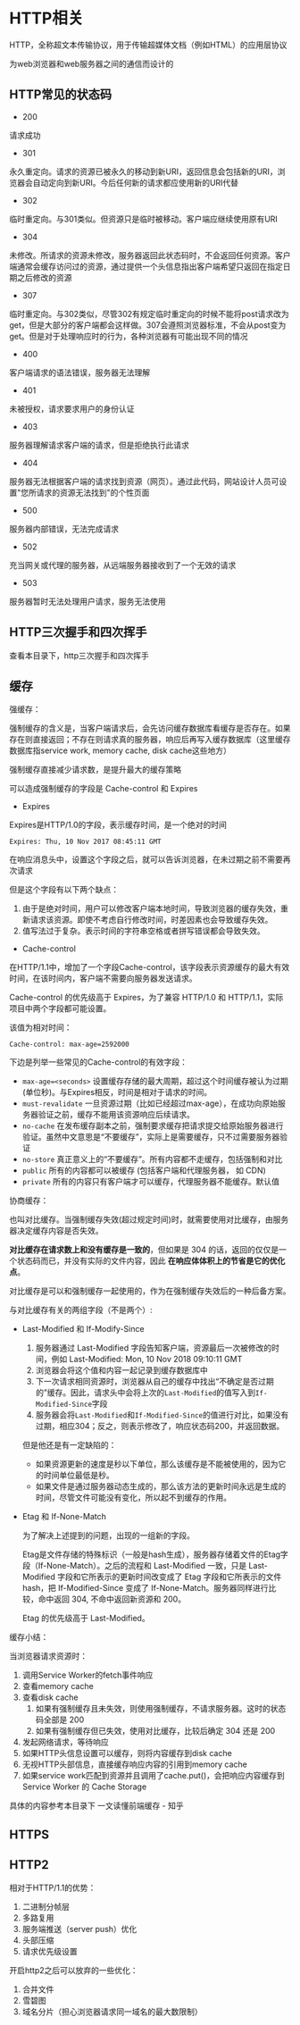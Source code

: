 # HTTP相关

HTTP，全称超文本传输协议，用于传输超媒体文档（例如HTML）的应用层协议

为web浏览器和web服务器之间的通信而设计的

## HTTP常见的状态码

- 200 

请求成功

- 301

永久重定向。请求的资源已被永久的移动到新URI，返回信息会包括新的URI，浏览器会自动定向到新URI。今后任何新的请求都应使用新的URI代替

- 302

临时重定向。与301类似。但资源只是临时被移动。客户端应继续使用原有URI

- 304

未修改。所请求的资源未修改，服务器返回此状态码时，不会返回任何资源。客户端通常会缓存访问过的资源，通过提供一个头信息指出客户端希望只返回在指定日期之后修改的资源

- 307

临时重定向。与302类似，尽管302有规定临时重定向的时候不能将post请求改为get，但是大部分的客户端都会这样做。307会遵照浏览器标准，不会从post变为get。但是对于处理响应时的行为，各种浏览器有可能出现不同的情况

- 400

客户端请求的语法错误，服务器无法理解

- 401

未被授权，请求要求用户的身份认证

- 403

服务器理解请求客户端的请求，但是拒绝执行此请求

- 404

服务器无法根据客户端的请求找到资源（网页）。通过此代码，网站设计人员可设置"您所请求的资源无法找到"的个性页面

- 500

服务器内部错误，无法完成请求

- 502
  
充当网关或代理的服务器，从远端服务器接收到了一个无效的请求

- 503

服务器暂时无法处理用户请求，服务无法使用

## HTTP三次握手和四次挥手

查看本目录下，http三次握手和四次挥手

## 缓存

强缓存：

强制缓存的含义是，当客户端请求后，会先访问缓存数据库看缓存是否存在。如果存在则直接返回；不存在则请求真的服务器，响应后再写入缓存数据库（这里缓存数据库指service work, memory cache, disk cache这些地方）

强制缓存直接减少请求数，是提升最大的缓存策略

可以造成强制缓存的字段是 Cache-control 和 Expires

- Expires

Expires是HTTP/1.0的字段，表示缓存时间，是一个绝对的时间

```
Expires: Thu, 10 Nov 2017 08:45:11 GMT
```

在响应消息头中，设置这个字段之后，就可以告诉浏览器，在未过期之前不需要再次请求

但是这个字段有以下两个缺点：

1. 由于是绝对时间，用户可以修改客户端本地时间，导致浏览器的缓存失效，重新请求该资源。即使不考虑自行修改时间，时差因素也会导致缓存失效。
2. 值写法过于复杂。表示时间的字符串空格或者拼写错误都会导致失效。

- Cache-control

在HTTP/1.1中，增加了一个字段Cache-control，该字段表示资源缓存的最大有效时间，在该时间内，客户端不需要向服务器发送请求。

Cache-control 的优先级高于 Expires，为了兼容 HTTP/1.0 和 HTTP/1.1，实际项目中两个字段都可能设置。

该值为相对时间：

```
Cache-control: max-age=2592000
```

下边是列举一些常见的Cache-control的有效字段：

- `max-age=<seconds>` 设置缓存存储的最大周期，超过这个时间缓存被认为过期(单位秒)。与Expires相反，时间是相对于请求的时间。
- `must-revalidate` 一旦资源过期（比如已经超过max-age），在成功向原始服务器验证之前，缓存不能用该资源响应后续请求。
- `no-cache` 在发布缓存副本之前，强制要求缓存把请求提交给原始服务器进行验证。虽然中文意思是“不要缓存”，实际上是需要缓存，只不过需要服务器验证
- `no-store` 真正意义上的“不要缓存”。所有内容都不走缓存，包括强制和对比
- `public` 所有的内容都可以被缓存 (包括客户端和代理服务器， 如 CDN)
- `private` 所有的内容只有客户端才可以缓存，代理服务器不能缓存。默认值

协商缓存：

也叫对比缓存。当强制缓存失效(超过规定时间)时，就需要使用对比缓存，由服务器决定缓存内容是否失效。

**对比缓存在请求数上和没有缓存是一致的**，但如果是 304 的话，返回的仅仅是一个状态码而已，并没有实际的文件内容，因此 **在响应体体积上的节省是它的优化点**。

对比缓存是可以和强制缓存一起使用的，作为在强制缓存失效后的一种后备方案。

与对比缓存有关的两组字段（不是两个）:

- Last-Modified 和 If-Modify-Since

  1. 服务器通过 Last-Modified 字段告知客户端，资源最后一次被修改的时间，例如
Last-Modified: Mon, 10 Nov 2018 09:10:11 GMT
  2. 浏览器会将这个值和内容一起记录到缓存数据库中
  3. 下一次请求相同资源时，浏览器从自己的缓存中找出“不确定是否过期的”缓存。因此，请求头中会将上次的`Last-Modified`的值写入到`If-Modified-Since`字段
  4. 服务器会将`Last-Modified`和`If-Modified-Since`的值进行对比，如果没有过期，相应304；反之，则表示修改了，响应状态码200，并返回数据。

  但是他还是有一定缺陷的：

  - 如果资源更新的速度是秒以下单位，那么该缓存是不能被使用的，因为它的时间单位最低是秒。
  - 如果文件是通过服务器动态生成的，那么该方法的更新时间永远是生成的时间，尽管文件可能没有变化，所以起不到缓存的作用。

- Etag 和 If-None-Match
  
  为了解决上述提到的问题，出现的一组新的字段。

  Etag是文件存储的特殊标识（一般是hash生成），服务器存储着文件的Etag字段（If-None-Match）。之后的流程和 Last-Modified 一致，只是 Last-Modified 字段和它所表示的更新时间改变成了 Etag 字段和它所表示的文件 hash，把 If-Modified-Since 变成了 If-None-Match。服务器同样进行比较，命中返回 304, 不命中返回新资源和 200。

  Etag 的优先级高于 Last-Modified。

缓存小结：

当浏览器请求资源时：

1. 调用Service Worker的fetch事件响应
2. 查看memory cache
3. 查看disk cache
   1. 如果有强制缓存且未失效，则使用强制缓存，不请求服务器。这时的状态码全部是 200
   2. 如果有强制缓存但已失效，使用对比缓存，比较后确定 304 还是 200
4. 发起网络请求，等待响应
5. 如果HTTP头信息设置可以缓存，则将内容缓存到disk cache
6. 无视HTTP头部信息，直接缓存响应内容的引用到memory cache
7. 如果service work匹配到资源并且调用了cache.put()，会把响应内容缓存到Service Worker 的 Cache Storage

具体的内容参考本目录下 一文读懂前端缓存 - 知乎

## HTTPS

## HTTP2

相对于HTTP/1.1的优势：

1. 二进制分帧层
2. 多路复用
3. 服务端推送（server push）优化
4. 头部压缩
5. 请求优先级设置

开启http2之后可以放弃的一些优化：

1. 合并文件
2. 雪碧图
3. 域名分片（担心浏览器请求同一域名的最大数限制）
